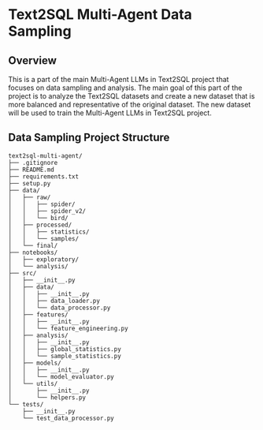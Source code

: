 # Text2SQL Multi-Agent Data Sampling

## Overview
This is a part of the main Multi-Agent LLMs in Text2SQL project that focuses on data sampling and analysis. The main goal of this part of the project is to analyze the Text2SQL datasets and create a new dataset that is more balanced and representative of the original dataset. The new dataset will be used to train the Multi-Agent LLMs in Text2SQL project.

## Data Sampling Project Structure
```
text2sql-multi-agent/
├── .gitignore
├── README.md
├── requirements.txt
├── setup.py
├── data/
│   ├── raw/
│   │   ├── spider/
│   │   ├── spider_v2/
│   │   └── bird/
│   ├── processed/
│   │   ├── statistics/
│   │   └── samples/
│   └── final/
├── notebooks/
│   ├── exploratory/
│   └── analysis/
├── src/
│   ├── __init__.py
│   ├── data/
│   │   ├── __init__.py
│   │   ├── data_loader.py
│   │   └── data_processor.py
│   ├── features/
│   │   ├── __init__.py
│   │   └── feature_engineering.py
│   ├── analysis/
│   │   ├── __init__.py
│   │   ├── global_statistics.py
│   │   └── sample_statistics.py
│   ├── models/
│   │   ├── __init__.py
│   │   └── model_evaluator.py
│   └── utils/
│       ├── __init__.py
│       └── helpers.py
└── tests/
    ├── __init__.py
    └── test_data_processor.py
```